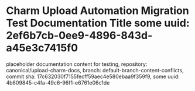 # Charm Upload Automation Migration Test Documentation Title some uuid: 2ef6b7cb-0ee9-4896-843d-a45e3c7415f0
 placeholder documentation content for testing,  repository: canonical/upload-charm-docs,  branch: default-branch-content-conflicts,  commit sha: 17c632030f7155fecff59aec4e580ebaa9f359f9,  some uuid: 4b609845-c4fa-49c6-96f1-e6761e06c1de